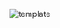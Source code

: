 ![template](https://raw.githubusercontent.com/ShriIraCatalog/assets-one/refs/heads/master/2025/04/19/202504191748.png)
